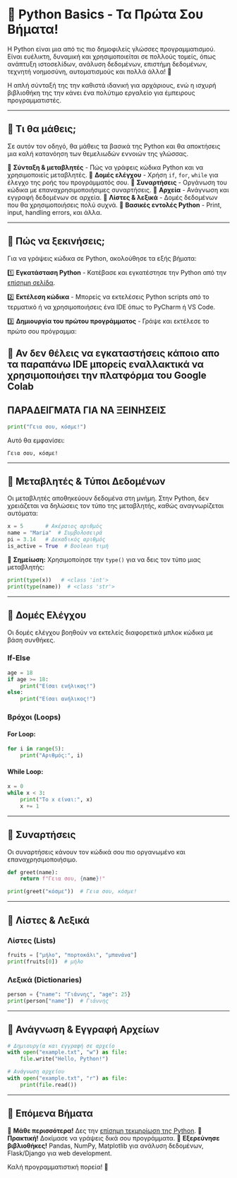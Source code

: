 # 🐍 Python Basics - Τα Πρώτα Σου Βήματα!

Η Python είναι μια από τις πιο δημοφιλείς γλώσσες προγραμματισμού. Είναι ευέλικτη, δυναμική και χρησιμοποιείται σε πολλούς τομείς, όπως ανάπτυξη ιστοσελίδων, ανάλυση δεδομένων, επιστήμη δεδομένων, τεχνητή νοημοσύνη, αυτοματισμούς και πολλά άλλα! 🚀

Η απλή σύνταξή της την καθιστά ιδανική για αρχάριους, ενώ η ισχυρή βιβλιοθήκη της την κάνει ένα πολύτιμο εργαλείο για έμπειρους προγραμματιστές.

---

## 🔹 Τι θα μάθεις;

Σε αυτόν τον οδηγό, θα μάθεις τα βασικά της Python και θα αποκτήσεις μια καλή κατανόηση των θεμελιωδών εννοιών της γλώσσας. 

🔸 **Σύνταξη & μεταβλητές** - Πώς να γράφεις κώδικα Python και να χρησιμοποιείς μεταβλητές.
🔸 **Δομές ελέγχου** - Χρήση `if`, `for`, `while` για έλεγχο της ροής του προγράμματός σου.
🔸 **Συναρτήσεις** - Οργάνωση του κώδικα με επαναχρησιμοποιήσιμες συναρτήσεις.
🔸 **Αρχεία** - Ανάγνωση και εγγραφή δεδομένων σε αρχεία.
🔸 **Λίστες & λεξικά** - Δομές δεδομένων που θα χρησιμοποιήσεις πολύ συχνά.
🔸 **Βασικές εντολές Python** - Print, input, handling errors, και άλλα.

---

## 🔹 Πώς να ξεκινήσεις;

Για να γράψεις κώδικα σε Python, ακολούθησε τα εξής βήματα:

1️⃣ **Εγκατάσταση Python** - Κατέβασε και εγκατέστησε την Python από την [επίσημη σελίδα](https://www.python.org/downloads/).

2️⃣ **Εκτέλεση κώδικα** - Μπορείς να εκτελέσεις Python scripts από το τερματικό ή να χρησιμοποιήσεις ένα IDE όπως το PyCharm ή VS Code.

3️⃣ **Δημιουργία του πρώτου προγράμματος** - Γράψε και εκτέλεσε το πρώτο σου πρόγραμμα:


## 🔹 Αν δεν θέλεις να εγκαταστήσεις κάποιο απο τα παραπάνω IDE μπορείς εναλλακτικά να χρησιμοποιήσει την πλατφόρμα του Google Colab


## ΠΑΡΑΔΕΙΓΜΑΤΑ ΓΙΑ ΝΑ ΞΕΙΝΗΣΕΙΣ

```python
print("Γεια σου, κόσμε!")
```

Αυτό θα εμφανίσει:
```
Γεια σου, κόσμε!
```

---

## 🔹 Μεταβλητές & Τύποι Δεδομένων

Οι μεταβλητές αποθηκεύουν δεδομένα στη μνήμη. Στην Python, δεν χρειάζεται να δηλώσεις τον τύπο της μεταβλητής, καθώς αναγνωρίζεται αυτόματα:

```python
x = 5       # Ακέραιος αριθμός
name = "Maria"  # Συμβολοσειρά
pi = 3.14   # Δεκαδικός αριθμός
is_active = True  # Boolean τιμή
```

📌 **Σημείωση:** Χρησιμοποίησε την `type()` για να δεις τον τύπο μιας μεταβλητής:

```python
print(type(x))   # <class 'int'>
print(type(name))  # <class 'str'>
```

---

## 🔹 Δομές Ελέγχου

Οι δομές ελέγχου βοηθούν να εκτελείς διαφορετικά μπλοκ κώδικα με βάση συνθήκες.

### If-Else

```python
age = 18
if age >= 18:
    print("Είσαι ενήλικας!")
else:
    print("Είσαι ανήλικος!")
```

### Βρόχοι (Loops)

#### For Loop:
```python
for i in range(5):
    print("Αριθμός:", i)
```

#### While Loop:
```python
x = 0
while x < 3:
    print("Το x είναι:", x)
    x += 1
```

---

## 🔹 Συναρτήσεις

Οι συναρτήσεις κάνουν τον κώδικά σου πιο οργανωμένο και επαναχρησιμοποιήσιμο.

```python
def greet(name):
    return f"Γεια σου, {name}!"

print(greet("κόσμε"))  # Γεια σου, κόσμε!
```

---

## 🔹 Λίστες & Λεξικά

### Λίστες (Lists)
```python
fruits = ["μήλο", "πορτοκάλι", "μπανάνα"]
print(fruits[0])  # μήλο
```

### Λεξικά (Dictionaries)
```python
person = {"name": "Γιάννης", "age": 25}
print(person["name"])  # Γιάννης
```

---

## 🔹 Ανάγνωση & Εγγραφή Αρχείων

```python
# Δημιουργία και εγγραφή σε αρχείο
with open("example.txt", "w") as file:
    file.write("Hello, Python!")

# Ανάγνωση αρχείου
with open("example.txt", "r") as file:
    print(file.read())
```

---

## 🎯 Επόμενα Βήματα

🔹 **Μάθε περισσότερα!** Δες την [επίσημη τεκμηρίωση της Python](https://docs.python.org/3/).
🔹 **Πρακτική!** Δοκίμασε να γράψεις δικά σου προγράμματα.
🔹 **Εξερεύνησε βιβλιοθήκες!** Pandas, NumPy, Matplotlib για ανάλυση δεδομένων, Flask/Django για web development.

Καλή προγραμματιστική πορεία! 🚀





